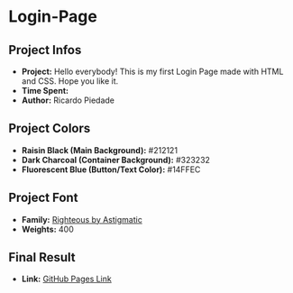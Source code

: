 # Login-Page

## Project Infos

- **Project:** Hello everybody! This is my first Login Page made with HTML and CSS. Hope you like it.
- **Time Spent:** 
- **Author:** Ricardo Piedade



## Project Colors

- **Raisin Black (Main Background):** #212121
- **Dark Charcoal (Container Background):** #323232
- **Fluorescent Blue (Button/Text Color):** #14FFEC



## Project Font

- **Family:** [Righteous by Astigmatic](https://fonts.google.com/specimen/Righteous?preview.text=Login%20Page&preview.text_type=custom)
- **Weights:** 400



## Final Result

- **Link:** [GitHub Pages Link]()